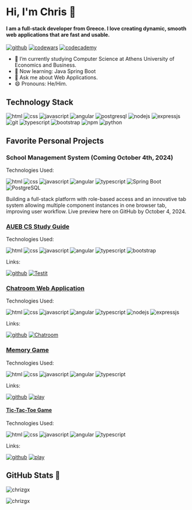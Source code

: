 <!-- <h1 align="center">Hi 👋, I'm Chriz</h1> -->
<!-- <h3 align="center">A passionate frontend developer from Greece</h3>-->

# Hi, I'm Chris 👋
#### I am a full-stack developer from Greece. I love creating dynamic, smooth web applications that are fast and usable.

[![github](https://img.shields.io/badge/Github-black?style=for-the-badge&logo=Github&logoColor=white)](https://github.com/chrizgx) [![codewars](https://img.shields.io/badge/Codewars-ff0000?style=for-the-badge&logo=Codewars&logoColor=white)](https://www.codewars.com/users/programmingGenius3000) [![codecademy](https://img.shields.io/badge/Codecademy-blue?style=for-the-badge&logo=Codecademy&logoColor=white)](https://www.codecademy.com/profiles/chrizgx)

- 🌱 I’m currently studying Computer Science at Athens University of Economics and Business.
- 📖 Now learning: Java Spring Boot
- 💬 Ask me about Web Applications.
- 😄 Pronouns: He/Him.

## Technology Stack

![html](https://img.shields.io/badge/Html-ff0000?style=for-the-badge&logo=Html5&logoColor=white) ![css](https://img.shields.io/badge/Css-blue?style=for-the-badge&logo=Css3&logoColor=white)  ![javascript](https://img.shields.io/badge/Javascript-yellow?style=for-the-badge&logo=Javascript&logoColor=white) ![angular](https://img.shields.io/badge/Angular-ff0000?style=for-the-badge&logo=Angular&logoColor=white) ![postgresql](https://img.shields.io/badge/Postgresql-blue?style=for-the-badge&logo=PostgreSQL&logoColor=white) ![nodejs](https://img.shields.io/badge/Node-js?style=for-the-badge&logo=Nodedotjs&logoColor=white) ![expressjs](https://img.shields.io/badge/Express-black?style=for-the-badge&logo=Express&logoColor=white) ![git](https://img.shields.io/badge/Git-ff0000?style=for-the-badge&logo=Git&logoColor=white) ![typescript](https://img.shields.io/badge/Typescript-blue?style=for-the-badge&logo=Typescript&logoColor=white) ![bootstrap](https://img.shields.io/badge/Bootstrap-purple?style=for-the-badge&logo=Bootstrap&logoColor=white) ![npm](https://img.shields.io/badge/Npm-ff0000?style=for-the-badge&logo=Npm&logoColor=white) ![python](https://img.shields.io/badge/Python-yellow?style=for-the-badge&logo=Python&logoColor=white)

## Favorite Personal Projects

### School Management System (Coming October 4th, 2024)

Technologies Used:

![html](https://img.shields.io/badge/Html-ff0000?style=for-the-badge&logo=Html5&logoColor=white) ![css](https://img.shields.io/badge/Css-blue?style=for-the-badge&logo=Css3&logoColor=white)  ![javascript](https://img.shields.io/badge/Javascript-yellow?style=for-the-badge&logo=Javascript&logoColor=white) ![angular](https://img.shields.io/badge/Angular-ff0000?style=for-the-badge&logo=Angular&logoColor=white) ![typescript](https://img.shields.io/badge/Typescript-blue?style=for-the-badge&logo=Typescript&logoColor=white) ![Spring Boot](https://img.shields.io/badge/Spring_Boot-js?style=for-the-badge&logo=springboot&logoColor=white) ![PostgreSQL](https://img.shields.io/badge/PostgreSQL-blue?style=for-the-badge&logo=PostgreSQL&logoColor=white)

Building a full-stack platform with role-based access and an innovative tab system allowing multiple component instances in one browser tab, improving user workflow. Live preview here on GitHub by October 4, 2024.

### [AUEB CS Study Guide](https://aueb-study-guide.netlify.app)

Technologies Used:

![html](https://img.shields.io/badge/Html-ff0000?style=for-the-badge&logo=Html5&logoColor=white) ![css](https://img.shields.io/badge/Css-blue?style=for-the-badge&logo=Css3&logoColor=white)  ![javascript](https://img.shields.io/badge/Javascript-yellow?style=for-the-badge&logo=Javascript&logoColor=white) ![angular](https://img.shields.io/badge/Angular-ff0000?style=for-the-badge&logo=Angular&logoColor=white) ![typescript](https://img.shields.io/badge/Typescript-blue?style=for-the-badge&logo=Typescript&logoColor=white) ![bootstrap](https://img.shields.io/badge/Bootstrap-purple?style=for-the-badge&logo=Bootstrap&logoColor=white)

Links:

[![github](https://img.shields.io/badge/View_Code-black?style=for-the-badge&logo=Github&logoColor=white)](https://github.com/chrizgx/studyguide) [![Testit](https://img.shields.io/badge/Test_it-js?style=for-the-badge&logo=Ruff&logoColor=white)](https://aueb-study-guide.netlify.app/) 

### [Chatroom Web Application](https://github.com/chrizgx/chatroom)

Technologies Used:

![html](https://img.shields.io/badge/Html-ff0000?style=for-the-badge&logo=Html5&logoColor=white) ![css](https://img.shields.io/badge/Css-blue?style=for-the-badge&logo=Css3&logoColor=white)  ![javascript](https://img.shields.io/badge/Javascript-yellow?style=for-the-badge&logo=Javascript&logoColor=white) ![angular](https://img.shields.io/badge/Angular-ff0000?style=for-the-badge&logo=Angular&logoColor=white) ![typescript](https://img.shields.io/badge/Typescript-blue?style=for-the-badge&logo=Typescript&logoColor=white) ![nodejs](https://img.shields.io/badge/Node-js?style=for-the-badge&logo=Nodedotjs&logoColor=white) ![expressjs](https://img.shields.io/badge/Express-black?style=for-the-badge&logo=Express&logoColor=white)

Links:

[![github](https://img.shields.io/badge/View_Code-black?style=for-the-badge&logo=Github&logoColor=white)](https://github.com/chrizgx/chatroom) [![Chatroom](https://img.shields.io/badge/Chatroom-js?style=for-the-badge&logo=messenger&logoColor=white)](https://chriz-chatroom-61c4bdb7c191.herokuapp.com/) 

### [Memory Game](https://chriz-memory.netlify.app/)

Technologies Used:

![html](https://img.shields.io/badge/Html-ff0000?style=for-the-badge&logo=Html5&logoColor=white) ![css](https://img.shields.io/badge/Css-blue?style=for-the-badge&logo=Css3&logoColor=white)  ![javascript](https://img.shields.io/badge/Javascript-yellow?style=for-the-badge&logo=Javascript&logoColor=white) ![angular](https://img.shields.io/badge/Angular-ff0000?style=for-the-badge&logo=Angular&logoColor=white) ![typescript](https://img.shields.io/badge/Typescript-blue?style=for-the-badge&logo=Typescript&logoColor=white)

Links: 

[![github](https://img.shields.io/badge/View_Code-black?style=for-the-badge&logo=Github&logoColor=white)](https://github.com/chrizgx/memory-game) [![play](https://img.shields.io/badge/Play-js?style=for-the-badge&logo=Ruff&logoColor=white)](https://chriz-memory.netlify.app)

#### [Tic-Tac-Toe Game](https://tic-tac-toe-chriz.netlify.app/)

Technologies Used:

![html](https://img.shields.io/badge/Html-ff0000?style=for-the-badge&logo=Html5&logoColor=white) ![css](https://img.shields.io/badge/Css-blue?style=for-the-badge&logo=Css3&logoColor=white)  ![javascript](https://img.shields.io/badge/Javascript-yellow?style=for-the-badge&logo=Javascript&logoColor=white) ![angular](https://img.shields.io/badge/Angular-ff0000?style=for-the-badge&logo=Angular&logoColor=white) ![typescript](https://img.shields.io/badge/Typescript-blue?style=for-the-badge&logo=Typescript&logoColor=white)

Links: 

[![github](https://img.shields.io/badge/View_Code-black?style=for-the-badge&logo=Github&logoColor=white)](https://github.com/chrizgx/tic-tac-toe) [![play](https://img.shields.io/badge/Play-js?style=for-the-badge&logo=Ruff&logoColor=white)](https://tic-tac-toe-chriz.netlify.app)

## GitHub Stats 🌈
<!-- <p>&nbsp;<img align="center" src="https://github-readme-stats.vercel.app/api?username=chrizgx&show_icons=true&locale=en" alt="chrizgx" /></p> -->

<p><img align="center" src="https://github-readme-stats.vercel.app/api/top-langs?username=chrizgx&show_icons=true&locale=en&layout=compact" alt="chrizgx" /></p>

<p><img align="center" src="https://github-readme-streak-stats.herokuapp.com/?user=chrizgx&" alt="chrizgx" /></p>




<!--
**chrizgx/chrizgx** is a ✨ _special_ ✨ repository because its `README.md` (this file) appears on your GitHub profile.

Here are some ideas to get you started:

- 🔭 I’m currently working on ...
- 🌱 I’m currently learning ...
- 👯 I’m looking to collaborate on ...
- 🤔 I’m looking for help with ...
- 💬 Ask me about ...
- 📫 How to reach me: ...
- 😄 Pronouns: ...
- ⚡ Fun fact: ...
-->
